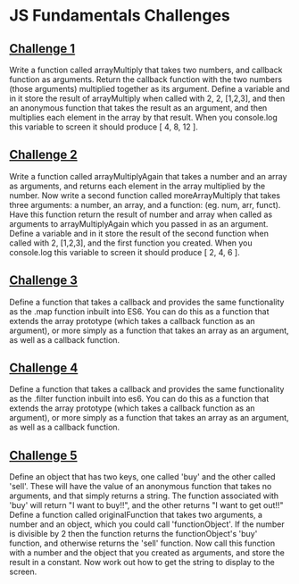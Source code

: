 # JS Fundamentals Challenges

## [Challenge 1](challenge1.js)
Write a function called arrayMultiply that takes two numbers, and callback function as arguments. Return the callback function with the two numbers (those arguments) multiplied together as its argument.
Define a variable and in it store the result of arrayMultiply when called with 2, 2, [1,2,3], and then an anonymous function that takes the result as an argument, and then multiplies each element in the array by that result. When you console.log this variable to screen it should produce [ 4, 8, 12 ].

## [Challenge 2](challenge2.js)
Write a function called arrayMultiplyAgain that takes a number and an array as arguments, and returns each element in the array multiplied by the number. 
Now write a second function called moreArrayMultiply that takes three arguments: a number, an array, and a function: (eg. num, arr, funct). Have this function return the result of number and array when called as arguments to arrayMultiplyAgain which you passed in as an argument.
Define a variable and in it store the result of the second function when called with 2, [1,2,3], and the first function you created. When you console.log this variable to screen it should produce [ 2, 4, 6 ].

## [Challenge 3](challenge3.js)
Define a function that takes a callback and provides the same functionality as the .map function inbuilt into ES6. You can do this as a function that extends the array prototype (which takes a callback function as an argument), or more simply as a function that takes an array as an argument, as well as a callback function.

## [Challenge 4](challenge4.js)
Define a function that takes a callback and provides the same functionality as the .filter function inbuilt into es6. You can do this as a function that extends the array prototype (which takes a callback function as an argument), or more simply as a function that takes an array as an argument, as well as a callback function.

## [Challenge 5](challenge5.js)
Define an object that has two keys, one called 'buy' and the other called 'sell'. These will have the value of an anonymous function that takes no arguments, and that simply returns a string. The function associated with 'buy' will return "I want to buy!!", and the other returns "I want to get out!!"
Define a function called originalFunction that takes two arguments, a number and an object, which you could call 'functionObject'. If the number is divisible by 2 then the function returns the functionObject's 'buy' function, and otherwise returns the 'sell' function.
Now call this function with a number and the object that you created as arguments, and store the result in a constant. Now work out how to get the string to display to the screen. 